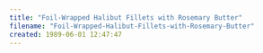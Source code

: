 ```yaml
---
title: "Foil-Wrapped Halibut Fillets with Rosemary Butter"
filename: "Foil-Wrapped-Halibut-Fillets-with-Rosemary-Butter"
created: 1989-06-01 12:47:47
---
```

